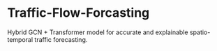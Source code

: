 # Traffic-Flow-Forcasting
Hybrid GCN + Transformer model for accurate and explainable spatio-temporal traffic forecasting.
